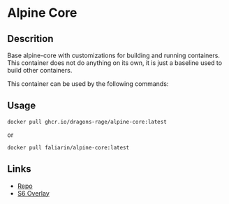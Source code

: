 # Alpine Core

## Descrition

Base alpine-core with customizations for building and running containers.
This container does not do anything on its own, it is just a baseline used to
build other containers.

This container can be used by the following commands:

## Usage

```
docker pull ghcr.io/dragons-rage/alpine-core:latest
```

or

```
docker pull faliarin/alpine-core:latest

```

## Links

- [Repo](https://github.com/dragons-rage/alpine-core)
- [S6 Overlay](https://github.com/just-containers/s6-overlay)
